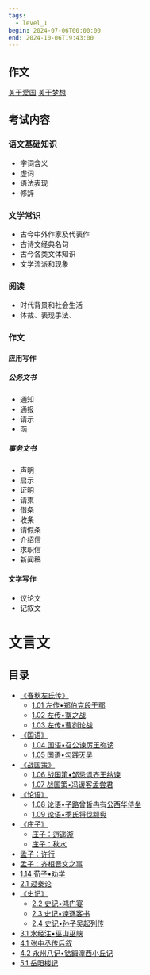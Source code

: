 ```yaml
---
tags:
  - level_1
begin: 2024-07-06T00:00:00
end: 2024-10-06T19:43:00
---
```


## 作文
[关于爱国](../0002-个人项目/03-作文/关于爱国.md)
[关于梦想](../0002-个人项目/03-作文/关于梦想.md)

## 考试内容

### 语文基础知识

- 字词含义
- 虚词
- 语法表现
- 修辞

### 文学常识

- 古今中外作家及代表作
- 古诗文经典名句
- 古今各类文体知识
- 文学流派和现象

### 阅读

- 时代背景和社会生活
- 体裁、表现手法、

### 作文

#### 应用写作

##### 公务文书

- 通知
- 通报
- 请示
- 函

##### 事务文书

- 声明
- 启示
- 证明
- 请柬
- 借条
- 收条
- 请假条
- 介绍信
- 求职信
- 新闻稿

#### 文学写作

- 议论文
- 记叙文

# 文言文

## 目录

- [《春秋左氏传》](01-先秦文学/1%20先秦文学.md#《春秋左氏传》)
	- [1.01 左传•郑伯克段于鄢](01-先秦文学/1.01%20左传•郑伯克段于鄢.md)
	- [1.02 左传•鞌之战](01-先秦文学/1.02%20左传•鞌之战.md)
	- [1.03 左传•曹刿论战](01-先秦文学/1.03%20左传•曹刿论战.md)
- [《国语》](01-先秦文学/1%20先秦文学.md#《国语》)
	- [1.04 国语•召公谏厉王弥谤](01-先秦文学/1.04%20国语•召公谏厉王弥谤.md)
	- [1.05 国语•勾践灭吴](01-先秦文学/1.05%20国语•勾践灭吴.md)
- [《战国策》](01-先秦文学/1%20先秦文学.md#《战国策》)
	- [1.06 战国策•邹忌讽齐王纳谏](01-先秦文学/1.06%20战国策•邹忌讽齐王纳谏.md)
	- [1.07 战国策•冯谖客孟尝君](01-先秦文学/1.07%20战国策•冯谖客孟尝君.md)
- [《论语》](01-先秦文学/1%20先秦文学.md#《论语》)
	- [1.08 论语•子路曾皙冉有公西华侍坐](01-先秦文学/1.08%20论语•子路曾皙冉有公西华侍坐.md)
	- [1.09 论语•季氏将伐颛臾](01-先秦文学/1.09%20论语•季氏将伐颛臾.md)
- [《庄子》](01-先秦文学/1%20先秦文学.md#《庄子》)
	- [庄子：逍遥游](01-先秦文学/1.10%20庄子•逍遥游.md)
	- [庄子：秋水](01-先秦文学/1.11%20庄子•秋水.md)
- [孟子：许行](孟子：许行.md)
- [孟子：齐桓晋文之事](孟子：齐桓晋文之事.md)
- [1.14 荀子•劝学](01-先秦文学/1.14%20荀子•劝学.md)
- [2.1 过秦论](02-秦汉文学/2.1%20过秦论.md)
- [《史记》](02-秦汉文学/2%20秦汉文学.md#《史记》)
	- [2.2 史记•鸿门宴](02-秦汉文学/2.2%20史记•鸿门宴.md)
	- [2.3 史记•谏逐客书](02-秦汉文学/2.3%20史记•谏逐客书.md)
	- [2.4 史记•孙子吴起列传](02-秦汉文学/2.4%20史记•孙子吴起列传.md)
- [3.1 水经注•巫山巫峡](03-三国六朝文学/3.1%20水经注•巫山巫峡.md)
- [4.1 张中丞传后叙](04-隋唐五代文学/4.1%20张中丞传后叙.md)
- [4.2 永州八记•钴鉧潭西小丘记](04-隋唐五代文学/4.2%20永州八记•钴鉧潭西小丘记.md)
- [5.1 岳阳楼记](05-宋元文学/5.1%20岳阳楼记.md)

